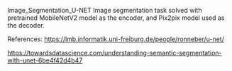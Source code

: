 Image_Segmentation_U-NET
Image segmentation task solved with pretrained MobileNetV2 model as the encoder, and  Pix2pix model used as the decoder.

References:
https://lmb.informatik.uni-freiburg.de/people/ronneber/u-net/

https://towardsdatascience.com/understanding-semantic-segmentation-with-unet-6be4f42d4b47



